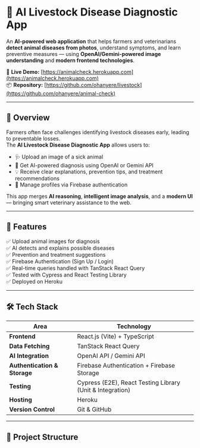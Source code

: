 # 🤖 AI Livestock Disease Diagnostic App  

An **AI-powered web application** that helps farmers and veterinarians **detect animal diseases from photos**, understand symptoms, and learn preventive measures — using **OpenAI/Gemini-powered image understanding** and **modern frontend technologies**.  

🔗 **Live Demo:** [https://animalcheck.herokuapp.com](https://animalcheck.herokuapp.com)  
📦 **Repository:** [https://github.com/ohanyere/livestock](https://github.com/ohanyere/animal-check)  

---

## 🧠 Overview  

Farmers often face challenges identifying livestock diseases early, leading to preventable losses.  
The **AI Livestock Disease Diagnostic App** allows users to:  
- 🩺 Upload an image of a sick animal  
- 🤖 Get AI-powered diagnosis using OpenAI or Gemini API  
- 💡 Receive clear explanations, prevention tips, and treatment recommendations  
- 🔐 Manage profiles via Firebase authentication  

This app merges **AI reasoning**, **intelligent image analysis**, and a **modern UI** — bringing smart veterinary assistance to the web.  

---

## 🚀 Features  

✅ Upload animal images for diagnosis  
✅ AI detects and explains possible diseases  
✅ Prevention and treatment suggestions  
✅ Firebase Authentication (Sign Up / Login)  
✅ Real-time queries handled with TanStack React Query  
✅ Tested with Cypress and React Testing Library  
✅ Deployed on Heroku  

---

## 🛠️ Tech Stack  

| Area | Technology |
|------|-------------|
| **Frontend** | React.js (Vite) + TypeScript |
| **Data Fetching** | TanStack React Query |
| **AI Integration** | OpenAI API / Gemini API |
| **Authentication & Storage** | Firebase Authentication + Firebase Storage |
| **Testing** | Cypress (E2E), React Testing Library (Unit & Integration) |
| **Hosting** | Heroku |
| **Version Control** | Git & GitHub |

---

## 🧩 Project Structure  

